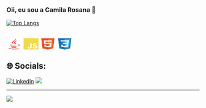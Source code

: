 ### Oii, eu sou a Camila Rosana 👋

[![Top Langs](https://github-readme-stats.vercel.app/api/top-langs/?username=camilarosana)](https://github.com/camilarosana/github-readme-stats)
<div style="display: inline_block"><br>
  <img align="center" alt="Camila-Java" height="30" width="40" src="https://raw.githubusercontent.com/devicons/devicon/master/icons/java/java-plain.svg">
  <img align="center" alt="Camila-Js" height="30" width="40" src="https://raw.githubusercontent.com/devicons/devicon/master/icons/javascript/javascript-plain.svg">
  <img align="center" alt="Camila-HTML" height="30" width="40" src="https://raw.githubusercontent.com/devicons/devicon/master/icons/html5/html5-original.svg">
  <img align="center" alt="Camila-CSS" height="30" width="40" src="https://raw.githubusercontent.com/devicons/devicon/master/icons/css3/css3-original.svg">
</div>


## 🌐 Socials:
[![LinkedIn](https://img.shields.io/badge/LinkedIn-%230077B5.svg?logo=linkedin&logoColor=white)](https://linkedin.com/in/https://www.linkedin.com/in/camila-nascimento-696219186/) 
<a href = "mailto:camilarosanacode@gmail.com"><img src="https://img.shields.io/badge/-Gmail-%23333?style=for-the-badge&logo=gmail&logoColor=white" target="_blank"></a>


---
[![](https://visitcount.itsvg.in/api?id=camilarosana&icon=0&color=0)](https://visitcount.itsvg.in)

<!-- Proudly created with GPRM ( https://gprm.itsvg.in ) -->
